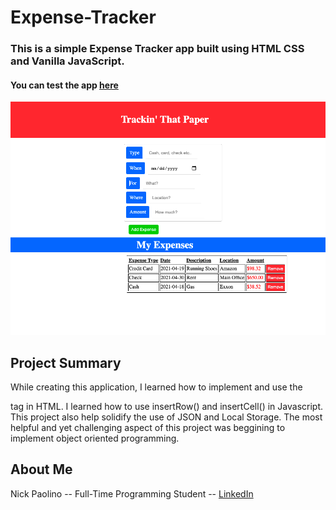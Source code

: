 # Expense-Tracker

### This is a simple Expense Tracker app built using HTML CSS and Vanilla JavaScript.
 
#### You can test the app [here](https://beethoven3579.github.io/Expense-Tracker/) 

![](ExpenseTrackerScreenShot.png)

## Project Summary

While creating this application, I learned how to implement and use the <table> tag in HTML. I learned how to use 
insertRow() and insertCell() in Javascript. This project also help solidify the use of JSON and Local Storage. The most helpful
and yet challenging aspect of this project was beggining to implement object oriented programming. 

## About Me

Nick Paolino -- Full-Time Programming Student -- [LinkedIn](https://www.linkedin.com/in/nick-paolino-00469291/)
